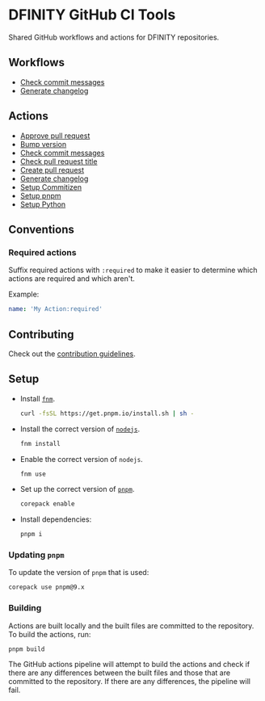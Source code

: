 # DFINITY GitHub CI Tools

Shared GitHub workflows and actions for DFINITY repositories.

## Workflows

- [Check commit messages](./workflows//check-commit-messages/README.md)
- [Generate changelog](./workflows/generate-changelog/README.md)


## Actions

- [Approve pull request](./actions/approve-pr/README.md)
- [Bump version](./actions//bump-version/README.md)
- [Check commit messages](./actions/check-commit-messages/README.md)
- [Check pull request title](./actions/check-pr-title/README.md)
- [Create pull request](./actions/create-pr/README.md)
- [Generate changelog](./actions/generate-changelog/README.md)
- [Setup Commitizen](./actions/setup-commitizen/README.md)
- [Setup pnpm](./actions/setup-pnpm/README.md)
- [Setup Python](./actions/setup-python/README.md)

## Conventions

### Required actions

Suffix required actions with `:required` to make it easier to determine which actions are required and which aren't.

Example:

```yaml
name: 'My Action:required'
```

## Contributing

Check out the [contribution guidelines](./.github/CONTRIBUTING.md).

## Setup

- Install [`fnm`](https://github.com/Schniz/fnm).
  ```bash
  curl -fsSL https://get.pnpm.io/install.sh | sh -
  ```
- Install the correct version of [`nodejs`](https://nodejs.org).
  ```bash
  fnm install
  ```
- Enable the correct version of `nodejs`.
  ```bash
  fnm use
  ```
- Set up the correct version of [`pnpm`](https://pnpm.io/).
  ```bash
  corepack enable
  ```
- Install dependencies:
  ```bash
  pnpm i
  ```

### Updating `pnpm`

To update the version of `pnpm` that is used:

```bash
corepack use pnpm@9.x
```

### Building

Actions are built locally and the built files are committed to the repository. To build the actions, run:

```bash
pnpm build
```

The GitHub actions pipeline will attempt to build the actions and check if there are any differences between the built files and those that are committed to the repository. If there are any differences, the pipeline will fail.
